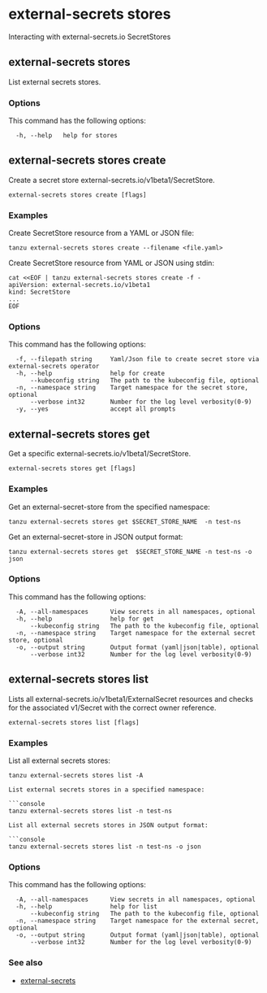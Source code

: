 # external-secrets stores

Interacting with external-secrets.io SecretStores

## <a id="stores"></a> external-secrets stores

List external secrets stores.

### <a id="stores-options"></a> Options

This command has the following options:

```console
  -h, --help   help for stores
```

## <a id="stores-create"></a> external-secrets stores create

Create a secret store external-secrets.io/v1beta1/SecretStore.

```console
external-secrets stores create [flags]
```

### <a id="stores-create-examples"></a> Examples

Create SecretStore resource from a YAML or JSON file:

```console
tanzu external-secrets stores create --filename <file.yaml>
```
<!-- angle brackets around file.yaml are required or not? -->

Create SecretStore resource from YAML or JSON using stdin:

```console
cat <<EOF | tanzu external-secrets stores create -f -
apiVersion: external-secrets.io/v1beta1
kind: SecretStore
...
EOF
```

### <a id="stores-create-options"></a> Options

This command has the following options:

```console
  -f, --filepath string     Yaml/Json file to create secret store via external-secrets operator
  -h, --help                help for create
      --kubeconfig string   The path to the kubeconfig file, optional
  -n, --namespace string    Target namespace for the secret store, optional
      --verbose int32       Number for the log level verbosity(0-9)
  -y, --yes                 accept all prompts
```

## <a id="stores-get"></a> external-secrets stores get

Get a specific external-secrets.io/v1beta1/SecretStore.

```console
external-secrets stores get [flags]
```

### <a id="stores-get-examples"></a> Examples

Get an external-secret-store from the specified namespace:

```console
tanzu external-secrets stores get $SECRET_STORE_NAME  -n test-ns
```

Get an external-secret-store in JSON output format:

```console
tanzu external-secrets stores get  $SECRET_STORE_NAME -n test-ns -o json
```

### <a id="stores-get-options"></a> Options

This command has the following options:

```console
  -A, --all-namespaces      View secrets in all namespaces, optional
  -h, --help                help for get
      --kubeconfig string   The path to the kubeconfig file, optional
  -n, --namespace string    Target namespace for the external secret store, optional
  -o, --output string       Output format (yaml|json|table), optional
      --verbose int32       Number for the log level verbosity(0-9)
```

## <a id="stores-list"></a> external-secrets stores list

Lists all external-secrets.io/v1beta1/ExternalSecret resources and checks for the associated v1/Secret
with the correct owner reference.

```console
external-secrets stores list [flags]
```

### <a id="stores-list-examples"></a> Examples

List all external secrets stores:

```console
tanzu external-secrets stores list -A

List external secrets stores in a specified namespace:

```console
tanzu external-secrets stores list -n test-ns

List all external secrets stores in JSON output format:

```console
tanzu external-secrets stores list -n test-ns -o json
```

### <a id="stores-list-options"></a> Options

This command has the following options:

```console
  -A, --all-namespaces      View secrets in all namespaces, optional
  -h, --help                help for list
      --kubeconfig string   The path to the kubeconfig file, optional
  -n, --namespace string    Target namespace for the external secret, optional
  -o, --output string       Output format (yaml|json|table), optional
      --verbose int32       Number for the log level verbosity(0-9)
```

### <a id="see-also"></a> See also

- [external-secrets](external-secrets.md)
